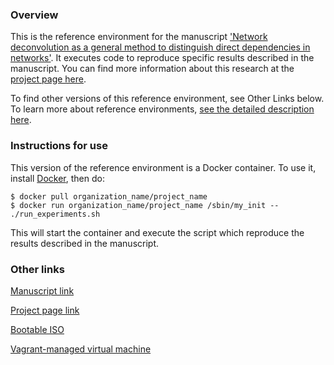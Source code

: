 ### Overview

This is the reference environment for the manuscript ['Network deconvolution as a general method to distinguish direct dependencies in networks'](https://dx.doi.org/10.1038/nbt.2635).  It executes code to reproduce specific results described in the manuscript.   You can find more information about this research at the [project page here](https://compbio.mit.edu/nd/).  

To find other versions of this reference environment, see Other Links below.  To learn more about reference environments, [see the detailed description here](https://uomsystemsbiology.github.io/reference-environments/).  

### Instructions for use

This version of the reference environment is a Docker container.  To use it, install [Docker](https://www.docker.com/), then do:

```
$ docker pull organization_name/project_name
$ docker run organization_name/project_name /sbin/my_init -- ./run_experiments.sh
```


This will start the container and execute the script which reproduce the results described in the manuscript.  

### Other links

[Manuscript link](https://dx.doi.org/10.1038/nbt.2635)

[Project page link](https://compbio.mit.edu/nd/)

[Bootable ISO](https://dx.doi.org/10.5281/zenodo.29668)

[Vagrant-managed virtual machine](https://github.com/uomsystemsbiology/feizi2013network_reference_environment)
